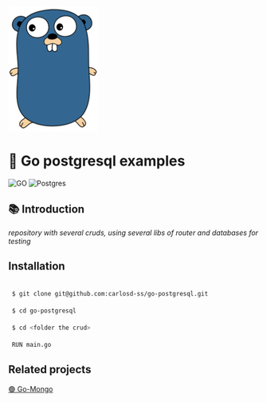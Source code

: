 <img src="https://github.com/carlosd-ss/go-postgresql/blob/master/.github/gopostgres.svg"  height="250"> 

#  :large_blue_circle: Go postgresql examples

![GO](https://img.shields.io/badge/GO-%2300ADD8?style=for-the-badge&logo=Go&labelColor=%23444444)
![Postgres](https://img.shields.io/badge/POSTGRESQL-%23336791?style=for-the-badge&logo=PostgreSQL&logoColor=%23336791&labelColor=%23444444)

## :books: Introduction

*repository with several cruds, using several libs of router and databases for testing*



## Installation


```zsh

 $ git clone git@github.com:carlosd-ss/go-postgresql.git

 $ cd go-postgresql
 
 $ cd <folder the crud>
 
 RUN main.go
```

## Related projects

[🟢  Go-Mongo](https://github.com/carlosd-ss/go-mongo)
